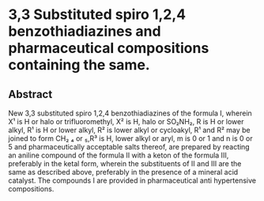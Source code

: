 # 3,3 Substituted spiro 1,2,4 benzothiadiazines and pharmaceutical compositions containing the same.

## Abstract
New 3,3 substituted spiro 1,2,4 benzothiadiazines of the formula I, wherein X¹ is H or halo or trifluoromethyl, X² is H, halo or SO₂NH₂, R is H or lower alkyl, R¹ is H or lower alkyl, R² is lower alkyl or cycloakyl, R¹ and R² may be joined to form CH₂ ₄ or ₅,R³ is H, lower alkyl or aryl, m is 0 or 1 and n is 0 or 5 and pharmaceutically acceptable salts thereof, are prepared by reacting an aniline compound of the formula II with a keton of the formula III, preferably in the ketal form, wherein the substituents of II and III are the same as described above, preferably in the presence of a mineral acid catalyst. The compounds I are provided in pharmaceutical anti hypertensive compositions.